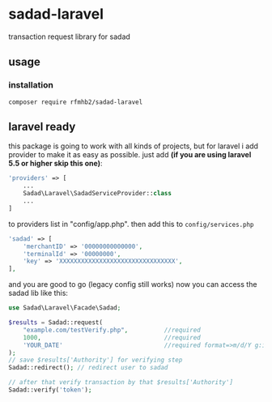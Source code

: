 # sadad-laravel 


transaction request library for sadad

## usage
### installation
``composer require rfmhb2/sadad-laravel``


## laravel ready
this package is going to work with all kinds of projects, but for laravel i add provider to make it as easy as possible.
just add **(if you are using laravel 5.5 or higher skip this one)**:
```php
'providers' => [
    ...
    Sadad\Laravel\SadadServiceProvider::class
    ...
]
``` 
to providers list in "config/app.php". then add this to `config/services.php`
```php
'sadad' => [
    'merchantID' => '00000000000000',
    'terminalId' => '00000000',
    'key' => 'XXXXXXXXXXXXXXXXXXXXXXXXXXXXXXXX',
],
```
and you are good to go (legacy config still works)
now you can access the sadad lib like this:
```php
use Sadad\Laravel\Facade\Sadad;

$results = Sadad::request(
    "example.com/testVerify.php",          //required
    1000,                                  //required
    'YOUR_DATE'                            //required format=>m/d/Y g:i:s a
);
// save $results['Authority'] for verifying step
Sadad::redirect(); // redirect user to sadad

// after that verify transaction by that $results['Authority']
Sadad::verify('token');
```

